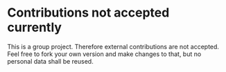# Contributions not accepted currently

This is a group project. Therefore external contributions are not accepted. Feel free to fork your own version and make changes to that, but no personal data shall be reused.
